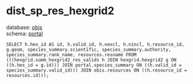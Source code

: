 # dist_sp_res_hexgrid2
database: [obis](../)  
schema: [portal](portal)  

    SELECT h.hex_id AS id, h.valid_id, h.nexcl, h.nincl, h.resource_id, g.geom, species_summary.scientific, species_summary.authority, species_summary.rank_name, resources.resname FROM (((hexgrid.summ_hexgrid2_res_valids h JOIN hexgrid.hexgrid2 g ON ((h.hex_id = g.id))) JOIN portal.species_summary ON ((h.valid_id = species_summary.valid_id))) JOIN obis.resources ON ((h.resource_id = resources.id)));